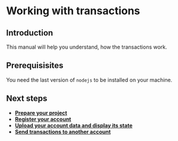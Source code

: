# Working with transactions

## Introduction

This manual will help you understand, how the transactions work.

## Prerequisisites

You need the last version of `nodejs` to be installed on your machine.

## Next steps

- [**Prepare your project**](./02-preparing-the-projects.md)
- [**Register your account**](./working-with-accounts/01-register-an-account.md)
- [**Upload your account data and display its state**](./working-with-accounts/02-upload-account-data-display-state.md)
- [**Send transactions to another account**](./working-with-accounts/03-sending-transactions-to-another-acc.md)